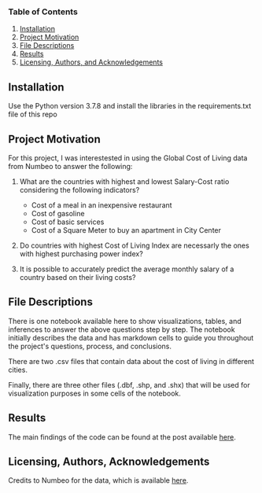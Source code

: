 ### Table of Contents

1. [Installation](#installation)
2. [Project Motivation](#motivation)
3. [File Descriptions](#files)
4. [Results](#results)
5. [Licensing, Authors, and Acknowledgements](#licensing)

## Installation <a name="installation"></a>

Use the Python version 3.7.8 and install the libraries in the requirements.txt file of this repo

## Project Motivation<a name="motivation"></a>

For this project, I was interestested in using the Global Cost of Living data from Numbeo to answer the following:

1. What are the countries with highest and lowest Salary-Cost ratio considering the following indicators?
   - Cost of a meal in an inexpensive restaurant
   - Cost of gasoline
   - Cost of basic services
   - Cost of a Square Meter to buy an apartment in City Center
   
2. Do countries with highest Cost of Living Index are necessarly the ones with highest purchasing power index? 

3. It is possible to accurately predict the average monthly salary of a country based on their living costs?



## File Descriptions <a name="files"></a>

There is one notebook available here to show visualizations, tables, and inferences to answer the above questions step by step. The notebook initially describes the data and has markdown cells to guide you throughout the project's questions, process, and conclusions. 

There are two .csv files that contain data about the cost of living in different cities.

Finally, there are three other files (.dbf, .shp, and .shx) that will be used for visualization purposes in some cells of the notebook.

## Results<a name="results"></a>

The main findings of the code can be found at the post available [here](https://medium.com/@aleperez119/top-5-countries-you-should-move-to-if-you-want-to-increase-your-purchasing-power-b524a6dc1787).

## Licensing, Authors, Acknowledgements<a name="licensing"></a>

Credits to Numbeo for the data, which is available [here](https://www.kaggle.com/datasets/mvieira101/global-cost-of-living).  
